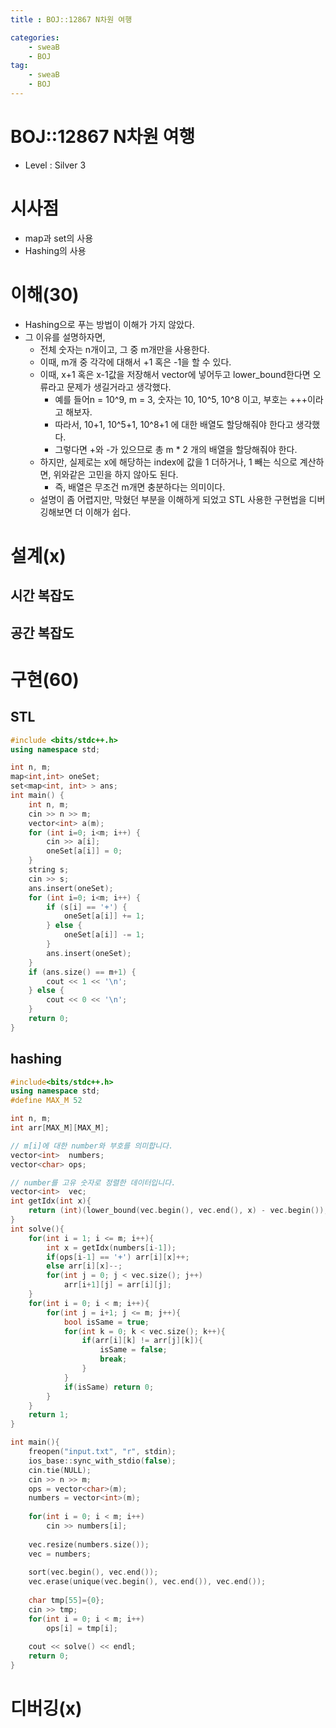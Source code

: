 ```yaml
---
title : BOJ::12867 N차원 여행

categories:
    - sweaB
    - BOJ
tag:
    - sweaB
    - BOJ
---
```

# BOJ::12867 N차원 여행
[BOJ]:<https://www.acmicpc.net/problem/12867>
- Level : Silver 3

# 시사점

- map과 set의 사용
- Hashing의 사용

# 이해(30)

- Hashing으로 푸는 방법이 이해가 가지 않았다.
- 그 이유를 설명하자면,
  - 전체 숫자는 n개이고, 그 중 m개만을 사용한다.
  - 이때, m개 중 각각에 대해서 +1 혹은 -1을 할 수 있다.
  - 이때, x+1 혹은 x-1값을 저장해서 vector에 넣어두고 lower_bound한다면 오류라고 문제가 생길거라고
    생각했다.
    - 예를 들어n = 10^9, m = 3, 숫자는 10, 10^5, 10^8 이고, 부호는 +++이라고 해보자.
    - 따라서, 10+1, 10^5+1, 10^8+1 에 대한 배열도 할당해줘야 한다고 생각했다.
    - 그렇다면 +와 -가 있으므로 총 m * 2 개의 배열을 할당해줘야 한다.
  - 하지만, 실제로는 x에 해당하는 index에 값을 1 더하거나, 1 빼는 식으로 계산하면, 위와같은 고민을
    하지 않아도 된다.
    - 즉, 배열은 무조건 m개면 충분하다는 의미이다.
  - 설명이 좀 어렵지만, 막혔던 부분을 이해하게 되었고 STL 사용한 구현법을 디버깅해보면 더 이해가
    쉽다.

# 설계(x)

## 시간 복잡도

## 공간 복잡도

# 구현(60)

## STL 

```cpp
#include <bits/stdc++.h>
using namespace std;

int n, m;
map<int,int> oneSet;
set<map<int, int> > ans;
int main() {
    int n, m;
    cin >> n >> m;
    vector<int> a(m);
    for (int i=0; i<m; i++) {
        cin >> a[i];
        oneSet[a[i]] = 0;
    }
    string s;
    cin >> s;
    ans.insert(oneSet);
    for (int i=0; i<m; i++) {
        if (s[i] == '+') {
            oneSet[a[i]] += 1;
        } else {
            oneSet[a[i]] -= 1;
        }
        ans.insert(oneSet);
    }
    if (ans.size() == m+1) {
        cout << 1 << '\n';
    } else {
        cout << 0 << '\n';
    }
    return 0;
}
```

## hashing

```cpp
#include<bits/stdc++.h>
using namespace std;
#define MAX_M 52

int n, m;
int arr[MAX_M][MAX_M];

// m[i]에 대한 number와 부호를 의미합니다.
vector<int>  numbers;
vector<char> ops;

// number를 고유 숫자로 정렬한 데이터입니다.
vector<int>  vec;
int getIdx(int x){
    return (int)(lower_bound(vec.begin(), vec.end(), x) - vec.begin());
}
int solve(){
    for(int i = 1; i <= m; i++){
        int x = getIdx(numbers[i-1]);
        if(ops[i-1] == '+') arr[i][x]++;
        else arr[i][x]--;
        for(int j = 0; j < vec.size(); j++)
            arr[i+1][j] = arr[i][j];
    }
    for(int i = 0; i < m; i++){
        for(int j = i+1; j <= m; j++){
            bool isSame = true;
            for(int k = 0; k < vec.size(); k++){
                if(arr[i][k] != arr[j][k]){
                    isSame = false;
                    break;
                }
            }
            if(isSame) return 0;
        }
    }
    return 1;
}

int main(){
    freopen("input.txt", "r", stdin);
    ios_base::sync_with_stdio(false);
    cin.tie(NULL);
    cin >> n >> m;
    ops = vector<char>(m);
    numbers = vector<int>(m);
    
    for(int i = 0; i < m; i++)
        cin >> numbers[i];
    
    vec.resize(numbers.size());
    vec = numbers;
    
    sort(vec.begin(), vec.end());
    vec.erase(unique(vec.begin(), vec.end()), vec.end());
    
    char tmp[55]={0};
    cin >> tmp;
    for(int i = 0; i < m; i++)
        ops[i] = tmp[i];
    
    cout << solve() << endl;
    return 0;
}

```


# 디버깅(x)

